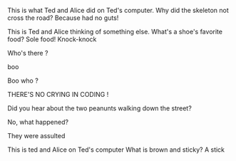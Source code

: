 This is what Ted and Alice did on Ted's computer.
Why did the skeleton not cross the road?
Because had no guts!

This is Ted and Alice thinking of something else.
What's a shoe's favorite food?
Sole food!
Knock-knock

Who's there ?

boo

Boo who ?

THERE'S NO CRYING IN CODING !

Did you hear about the two peanunts walking down the street?

No, what happened?

They were assulted

This is ted and Alice on Ted's computer
What is brown and sticky?
A stick
